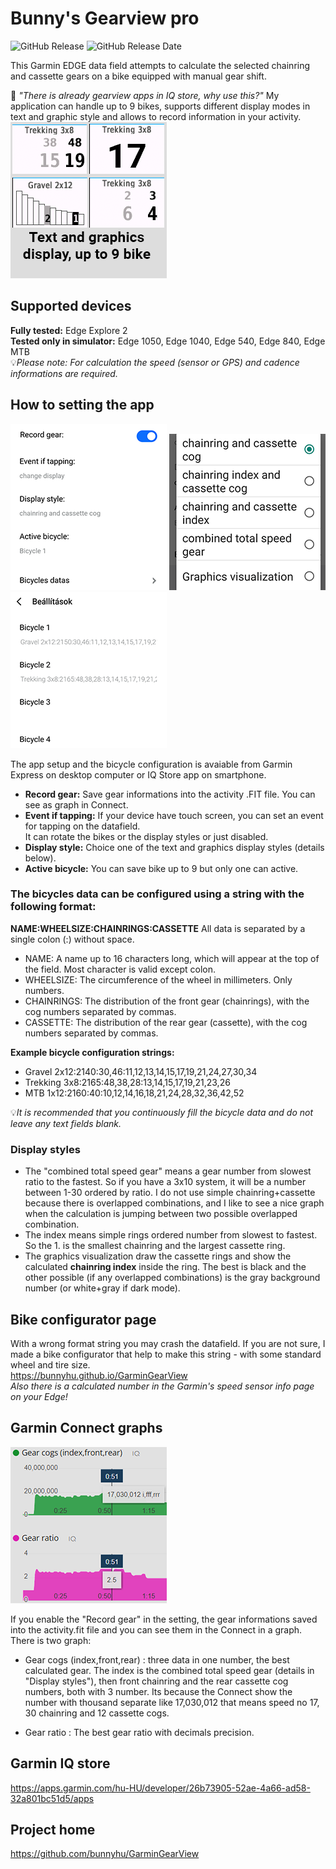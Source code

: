 # Bunny's Gearview pro
![GitHub Release](https://img.shields.io/github/v/release/bunnyhu/GarminGearView)
![GitHub Release Date](https://img.shields.io/github/release-date/bunnyhu/GarminGearView)

This Garmin EDGE data field attempts to calculate the selected chainring and cassette gears on a bike equipped with manual gear shift.

👀 *"There is already gearview apps in IQ store, why use this?"*
My application can handle up to 9 bikes, supports different display modes in text and graphic style and allows to record information in your activity.
![App Screenshot](https://github.com/bunnyhu/GarminGearView/blob/main/IQ-store/images1.png)

## Supported devices
**Fully tested:** Edge Explore 2  
**Tested only in simulator:** Edge 1050, Edge 1040, Edge 540, Edge 840, Edge MTB  
💡*Please note: For calculation the speed (sensor or GPS) and cadence informations are required.*

## How to setting the app
![App Screenshot](https://github.com/bunnyhu/GarminGearView/blob/main/IQ-store/images2.png)
![App Screenshot](https://github.com/bunnyhu/GarminGearView/blob/main/IQ-store/images4.png)
![App Screenshot](https://github.com/bunnyhu/GarminGearView/blob/main/IQ-store/images3.png)

The app setup and the bicycle configuration is avaiable from Garmin Express on desktop computer or IQ Store app on smartphone.

- **Record gear:** Save gear informations into the activity .FIT file. You can see as graph in Connect.
- **Event if tapping:** If your device have touch screen, you can set an event for tapping on the datafield.  
It can rotate the bikes or the display styles or just disabled.
- **Display style:** Choice one of the text and graphics display styles (details below).
- **Active bicycle:** You can save bike up to 9 but only one can active.

### The bicycles data can be configured using a string with the following format:
**NAME:WHEELSIZE:CHAINRINGS:CASSETTE**
All data is separated by a single colon (:) without space.

- NAME: A name up to 16 characters long, which will appear at the top of the field. Most character is valid except colon.
- WHEELSIZE: The circumference of the wheel in millimeters. Only numbers.
- CHAINRINGS: The distribution of the front gear (chainrings), with the cog numbers separated by commas.
- CASSETTE: The distribution of the rear gear (cassette), with the cog numbers separated by commas.

**Example bicycle configuration strings:**
- Gravel 2x12:2140:30,46:11,12,13,14,15,17,19,21,24,27,30,34
- Trekking 3x8:2165:48,38,28:13,14,15,17,19,21,23,26
- MTB 1x12:2160:40:10,12,14,16,18,21,24,28,32,36,42,52

💡*It is recommended that you continuously fill the bicycle data and do not leave any text fields blank.*

### Display styles
- The "combined total speed gear" means a gear number from slowest ratio to the fastest. So if you have a 3x10 system, it will be a number between 1-30 ordered by ratio. I do not use simple chainring+cassette because there is overlapped combinations, and I like to see a nice graph when the calculation is jumping between two possible overlapped combination.
- The index means simple rings ordered number from slowest to fastest. So the 1. is the smallest chainring and the largest cassette ring.
- The graphics visualization draw the cassette rings and show the calculated **chainring index** inside the ring. The best is black and the other possible (if any overlapped combinations) is the gray background number (or white+gray if dark mode).

## Bike configurator page
With a wrong format string you may crash the datafield. 
If you are not sure, I made a bike configurator that help to make this string - with some standard wheel and tire size.  
https://bunnyhu.github.io/GarminGearView  
*Also there is a calculated number in the Garmin's speed sensor info page on your Edge!*

## Garmin Connect graphs
![App Screenshot](https://github.com/bunnyhu/GarminGearView/blob/main/IQ-store/images5.png)

If you enable the "Record gear" in the setting, the gear informations saved into the activity.fit file and you can see them in the Connect in a graph. There is two graph:

- Gear cogs (index,front,rear) : three data in one number, the best calculated gear. The index is the combined total speed gear (details in "Display styles"), then front chainring and the rear cassette cog numbers, both with 3 number. Its because the Connect show the number with thousand separate like 17,030,012 that means speed no 17, 30 chainring and 12 cassette cogs.

- Gear ratio : The best gear ratio with decimals precision.

## Garmin IQ store
https://apps.garmin.com/hu-HU/developer/26b73905-52ae-4a66-ad58-32a801bc51d5/apps

## Project home
https://github.com/bunnyhu/GarminGearView
